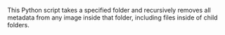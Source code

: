 This Python script takes a specified folder and recursively removes all metadata from any image inside that folder, including files inside of child folders.
